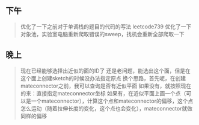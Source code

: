 ## 下午
> 优化了一下之前对于单调栈的题目的代码的写法
> leetcode739
> 优化了一下对象池，实验室电脑重新爬取错误的sweep，找机会重新全部爬取一下

## 晚上
> 现在已经能够选择出近似的面的ID了
> 还是老问题，能选出这个面，但是在这个面上创建sketch的时候没办法指定原点
> 换个思路，首先呢，在创建mateconnector之前，我可以查询是否有近似平面
> 如果没有，就按照现在的来：直接指定mateconnector坐标
> 如果有，在近似平面上画一个点（可以是一个mateconnector），计算这个点和mateconnector的偏移，这个点怎么运动（随着拉伸长度的变化，这个点也会变化），mateconnector就做同样的偏移